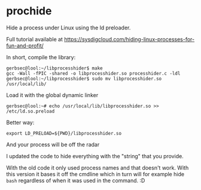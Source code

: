 prochide
===============

Hide a process under Linux using the ld preloader.

Full tutorial available at https://sysdigcloud.com/hiding-linux-processes-for-fun-and-profit/

In short, compile the library:

```
gerbsec@lool:~/libprocesshider$ make
gcc -Wall -fPIC -shared -o libprocesshider.so processhider.c -ldl
gerbsec@lool:~/libprocesshider$ sudo mv libprocesshider.so /usr/local/lib/

```

Load it with the global dynamic linker

```
gerbsec@lool:~# echo /usr/local/lib/libprocesshider.so >> /etc/ld.so.preload
```

Better way:
```
export LD_PRELOAD=${PWD}/libprocesshider.so
```

And your process will be off the radar

I updated the code to hide everything with the "string" that you provide.

With the old code it only used process names and that doesn't work. With this version it bases it off the cmdline which in turn will for example hide `bash` regardless of when it was used in the command. :D
